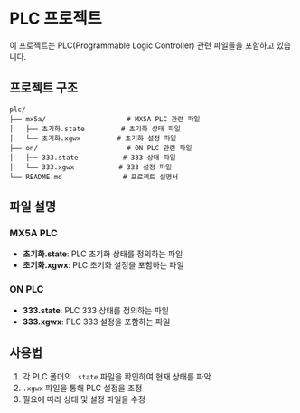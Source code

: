 # PLC 프로젝트

이 프로젝트는 PLC(Programmable Logic Controller) 관련 파일들을 포함하고 있습니다.

## 프로젝트 구조

```
plc/
├── mx5a/                    # MX5A PLC 관련 파일
│   ├── 초기화.state         # 초기화 상태 파일
│   └── 초기화.xgwx         # 초기화 설정 파일
├── on/                      # ON PLC 관련 파일
│   ├── 333.state           # 333 상태 파일
│   └── 333.xgwx           # 333 설정 파일
└── README.md               # 프로젝트 설명서
```

## 파일 설명

### MX5A PLC

- **초기화.state**: PLC 초기화 상태를 정의하는 파일
- **초기화.xgwx**: PLC 초기화 설정을 포함하는 파일

### ON PLC

- **333.state**: PLC 333 상태를 정의하는 파일
- **333.xgwx**: PLC 333 설정을 포함하는 파일

## 사용법

1. 각 PLC 폴더의 `.state` 파일을 확인하여 현재 상태를 파악
2. `.xgwx` 파일을 통해 PLC 설정을 조정
3. 필요에 따라 상태 및 설정 파일을 수정
